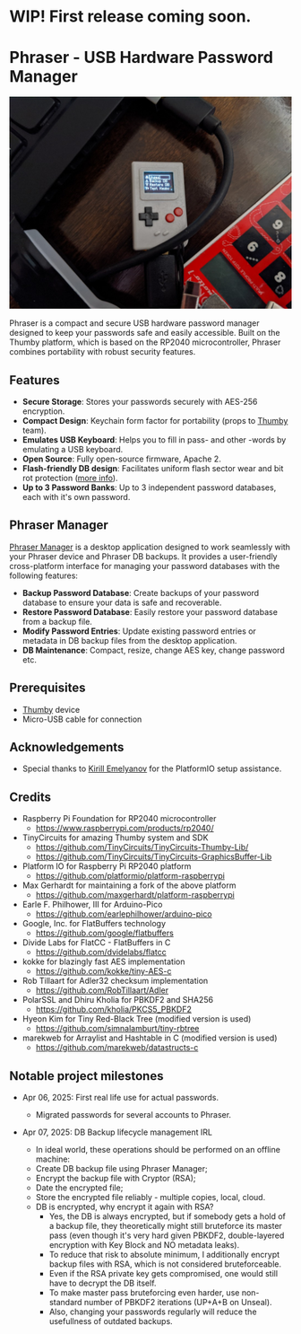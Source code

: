 # WIP! First release coming soon.
# Phraser - USB Hardware Password Manager

![phraser.jpg](phraser.jpg)


Phraser is a compact and secure USB hardware password manager designed to keep your passwords safe and easily accessible. Built on the Thumby platform, which is based on the RP2040 microcontroller, Phraser combines portability with robust security features.

## Features

- **Secure Storage**: Stores your passwords securely with AES-256 encryption.
- **Compact Design**: Keychain form factor for portability (props to [Thumby](https://thumby.us/) team).
- **Emulates USB Keyboard**: Helps you to fill in pass- and other -words by emulating a USB keyboard.
- **Open Source**: Fully open-source firmware, Apache 2.
- **Flash-friendly DB design**: Facilitates uniform flash sector wear and bit rot protection ([more info](https://github.com/flower-org/PhraserManager/blob/main/1.%20Phraser%20DB%20-%20Optimizing%20Flash%20Wear%20and%20Bit%20Rot.md)).
- **Up to 3 Password Banks**: Up to 3 independent password databases, each with it's own password.

## Phraser Manager

[Phraser Manager](https://github.com/flower-org/PhraserManager) is a desktop application designed to work seamlessly with your Phraser device and Phraser DB backups. It provides a user-friendly cross-platform interface for managing your password databases with the following features:

- **Backup Password Database**: Create backups of your password database to ensure your data is safe and recoverable.
- **Restore Password Database**: Easily restore your password database from a backup file.
- **Modify Password Entries**: Update existing password entries or metadata in DB backup files from the desktop application.
- **DB Maintenance**: Compact, resize, change AES key, change password etc.

## Prerequisites

- [Thumby](https://thumby.us/) device
- Micro-USB cable for connection  

## Acknowledgements
- Special thanks to [Kirill Emelyanov](https://github.com/emelyanovkr) for the PlatformIO setup assistance.

## Credits
- Raspberry Pi Foundation for RP2040 microcontroller
  - https://www.raspberrypi.com/products/rp2040/
- TinyCircuits for amazing Thumby system and SDK
  - https://github.com/TinyCircuits/TinyCircuits-Thumby-Lib/
  - https://github.com/TinyCircuits/TinyCircuits-GraphicsBuffer-Lib
- Platform IO for Raspberry Pi RP2040 platform
  - https://github.com/platformio/platform-raspberrypi
- Max Gerhardt for maintaining a fork of the above platform
  - https://github.com/maxgerhardt/platform-raspberrypi
- Earle F. Philhower, III for Arduino-Pico
  - https://github.com/earlephilhower/arduino-pico
- Google, Inc. for FlatBuffers technology
  - https://github.com/google/flatbuffers
- Divide Labs for FlatCC - FlatBuffers in C
  - https://github.com/dvidelabs/flatcc
- kokke for blazingly fast AES implementation
  - https://github.com/kokke/tiny-AES-c
- Rob Tillaart for Adler32 checksum implementation
  - https://github.com/RobTillaart/Adler
- PolarSSL and Dhiru Kholia for PBKDF2 and SHA256
  - https://github.com/kholia/PKCS5_PBKDF2
- Hyeon Kim for Tiny Red-Black Tree (modified version is used)
  - https://github.com/simnalamburt/tiny-rbtree
- marekweb for Arraylist and Hashtable in C (modified version is used)
  - https://github.com/marekweb/datastructs-c

## Notable project milestones

- Apr 06, 2025: First real life use for actual passwords.
  - Migrated passwords for several accounts to Phraser.


- Apr 07, 2025: DB Backup lifecycle management IRL
  - In ideal world, these operations should be performed on an offline machine:
  - Create DB backup file using Phraser Manager;
  - Encrypt the backup file with Cryptor (RSA);
  - Date the encrypted file;
  - Store the encrypted file reliably - multiple copies, local, cloud.
  - DB is encrypted, why encrypt it again with RSA?
    - Yes, the DB is always encrypted, but if somebody gets a hold of a backup file, they theoretically might still bruteforce its master pass (even though it's very hard given PBKDF2, double-layered encryption with Key Block and NO metadata leaks).
    - To reduce that risk to absolute minimum, I additionally encrypt backup files with RSA, which is not considered bruteforceable.
    - Even if the RSA private key gets compromised, one would still have to decrypt the DB itself.
    - To make master pass bruteforcing even harder, use non-standard number of PBKDF2 iterations (UP+A+B on Unseal).
    - Also, changing your passwords regularly will reduce the usefullness of outdated backups.
